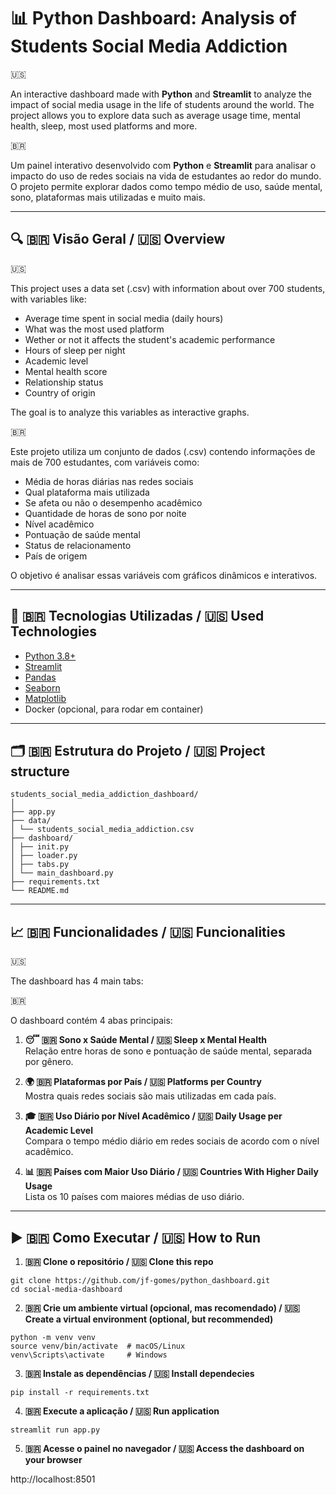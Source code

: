 # 📊 Python Dashboard: Analysis of Students Social Media Addiction

:us:

An interactive dashboard made with **Python** and **Streamlit** to analyze the impact of social media usage in the life of students around the world. The project allows you to explore data such as average usage time, mental health, sleep, most used platforms and more.

:brazil:

Um painel interativo desenvolvido com **Python** e **Streamlit** para analisar o impacto do uso de redes sociais na vida de estudantes ao redor do mundo. O projeto permite explorar dados como tempo médio de uso, saúde mental, sono, plataformas mais utilizadas e muito mais.

---

## 🔍 :brazil: Visão Geral / :us: Overview

:us:

This project uses a data set (.csv) with information about over 700 students, with variables like:

- Average time spent in social media (daily hours)
- What was the most used platform
- Wether or not it affects the student's academic performance
- Hours of sleep per night
- Academic level
- Mental health score
- Relationship status
- Country of origin

The goal is to analyze this variables as interactive graphs.

:brazil:

Este projeto utiliza um conjunto de dados (.csv) contendo informações de mais de 700 estudantes, com variáveis como:

- Média de horas diárias nas redes sociais
- Qual plataforma mais utilizada
- Se afeta ou não o desempenho acadêmico
- Quantidade de horas de sono por noite
- Nível acadêmico
- Pontuação de saúde mental
- Status de relacionamento
- País de origem

O objetivo é analisar essas variáveis com gráficos dinâmicos e interativos.

---

## 🚀 :brazil: Tecnologias Utilizadas / :us: Used Technologies

- [Python 3.8+](https://www.python.org/)
- [Streamlit](https://streamlit.io/)
- [Pandas](https://pandas.pydata.org/)
- [Seaborn](https://seaborn.pydata.org/)
- [Matplotlib](https://matplotlib.org/)
- Docker (opcional, para rodar em container)

---

## 🗂️ :brazil: Estrutura do Projeto / :us: Project structure

```
students_social_media_addiction_dashboard/
│
├── app.py
├── data/
│ └── students_social_media_addiction.csv
├── dashboard/
│ ├── init.py
│ ├── loader.py
│ ├── tabs.py
│ └── main_dashboard.py
├── requirements.txt
└── README.md
```

---

## 📈 :brazil: Funcionalidades / :us: Funcionalities

:us:

The dashboard has 4 main tabs:

:brazil:

O dashboard contém 4 abas principais:

1. **😴 :brazil: Sono x Saúde Mental / :us: Sleep x Mental Health**  
   Relação entre horas de sono e pontuação de saúde mental, separada por gênero.

2. **🌍 :brazil: Plataformas por País / :us: Platforms per Country**  
   Mostra quais redes sociais são mais utilizadas em cada país.

3. **🎓 :brazil: Uso Diário por Nível Acadêmico / :us: Daily Usage per Academic Level**  
   Compara o tempo médio diário em redes sociais de acordo com o nível acadêmico.

4. **📊 :brazil: Países com Maior Uso Diário / :us: Countries With Higher Daily Usage**  
   Lista os 10 países com maiores médias de uso diário.

---

## ▶️ :brazil: Como Executar / :us: How to Run

1. **:brazil: Clone o repositório / :us: Clone this repo**

```
git clone https://github.com/jf-gomes/python_dashboard.git
cd social-media-dashboard
```

2. **:brazil: Crie um ambiente virtual (opcional, mas recomendado) / :us: Create a virtual environment (optional, but recommended)**

```
python -m venv venv
source venv/bin/activate  # macOS/Linux
venv\Scripts\activate     # Windows
```

3. **:brazil: Instale as dependências / :us: Install dependecies**

```
pip install -r requirements.txt
```

4. **:brazil: Execute a aplicação / :us: Run application**

```
streamlit run app.py
```

5. **:brazil: Acesse o painel no navegador / :us: Access the dashboard on your browser**

http://localhost:8501

